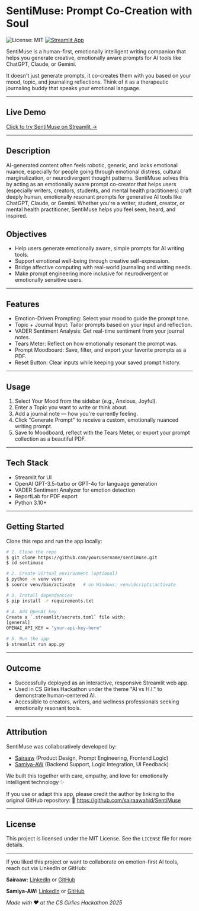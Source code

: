 # SentiMuse: Prompt Co-Creation with Soul

![License: MIT](https://img.shields.io/badge/License-MIT-yellow.svg)
[![Streamlit App](https://img.shields.io/badge/Live%20App-Streamlit-ff4b4b?logo=streamlit)](https://sairaaw-sentimuse.streamlit.app)

SentiMuse is a human-first, emotionally intelligent writing companion that helps you generate creative, emotionally aware prompts for AI tools like ChatGPT, Claude, or Gemini.

It doesn't just generate prompts, it co-creates them with you based on your mood, topic, and journaling reflections. Think of it as a therapeutic journaling buddy that speaks your emotional language.

---

## Live Demo

[Click to try SentiMuse on Streamlit →](https://sentimuse-xupiwxghlmzks7ibtmropa.streamlit.app/)

---

## Description
AI-generated content often feels robotic, generic, and lacks emotional nuance, especially for people going through emotional distress, cultural marginalization, or neurodivergent thought patterns. SentiMuse solves this by acting as an emotionally aware prompt co-creator that helps users (especially writers, creators, students, and mental health practitioners) craft deeply human, emotionally resonant prompts for generative AI tools like ChatGPT, Claude, or Gemini.
Whether you're a writer, student, creator, or mental health practitioner, SentiMuse helps you feel seen, heard, and inspired.

## Objectives
- Help users generate emotionally aware, simple prompts for AI writing tools.
- Support emotional well-being through creative self-expression.
- Bridge affective computing with real-world journaling and writing needs.
- Make prompt engineering more inclusive for neurodivergent or emotionally sensitive users.

---

## Features
- Emotion-Driven Prompting: Select your mood to guide the prompt tone.
- Topic + Journal Input: Tailor prompts based on your input and reflection.
- VADER Sentiment Analysis: Get real-time sentiment from your journal notes.
- Tears Meter: Reflect on how emotionally resonant the prompt was.
- Prompt Moodboard: Save, filter, and export your favorite prompts as a PDF.
- Reset Button: Clear inputs while keeping your saved prompt history.

---

## Usage
1. Select Your Mood from the sidebar (e.g., Anxious, Joyful).
2. Enter a Topic you want to write or think about.
3. Add a journal note — how you're currently feeling.
4. Click "Generate Prompt" to receive a custom, emotionally nuanced writing prompt.
5. Save to Moodboard, reflect with the Tears Meter, or export your prompt collection as a beautiful PDF.

---

## Tech Stack
- Streamlit for UI
- OpenAI GPT-3.5-turbo or GPT-4o for language generation
- VADER Sentiment Analyzer for emotion detection
- ReportLab for PDF export
- Python 3.10+

--- 

## Getting Started
Clone this repo and run the app locally:
```bash
# 1. Clone the repo
$ git clone https://github.com/yourusername/sentimuse.git
$ cd sentimuse

# 2. Create virtual environment (optional)
$ python -m venv venv
$ source venv/bin/activate   # on Windows: venv\Scripts\activate

# 3. Install dependencies
$ pip install -r requirements.txt

# 4. Add OpenAI key
Create a `.streamlit/secrets.toml` file with:
[general]
OPENAI_API_KEY = "your-api-key-here"

# 5. Run the app
$ streamlit run app.py
```

---

## Outcome
- Successfully deployed as an interactive, responsive Streamlit web app.
- Used in CS Girlies Hackathon under the theme "AI vs H.I." to demonstrate human-centered AI.
- Accessible to creators, writers, and wellness professionals seeking emotionally resonant tools.

--- 

## Attribution
SentiMuse was collaboratively developed by:
- [Sairaaw](https://www.linkedin.com/in/sairaabdulwahid/) (Product Design, Prompt Engineering, Frontend Logic)
- [Samiya-AW](https://www.linkedin.com/in/samiyaaw/) (Backend Support, Logic Integration, UI Feedback)

We built this together with care, empathy, and love for emotionally intelligent technology ✨

If you use or adapt this app, please credit the author by linking to the original GitHub repository:
🔗 https://github.com/sairaawahid/SentiMuse

---

## License
This project is licensed under the MIT License.
See the `LICENSE` file for more details.

---

If you liked this project or want to collaborate on emotion-first AI tools, reach out via LinkedIn or GitHub:

**Sairaaw:** [LinkedIn](https://www.linkedin.com/in/sairaabdulwahid/) or [GitHub](https://github.com/sairaawahid)

**Samiya-AW:** [LinkedIn](https://www.linkedin.com/in/samiyaaw/) or [GitHub](https://github.com/Samiya-AW)

*Made with ❤️ at the CS Girlies Hackathon 2025*
